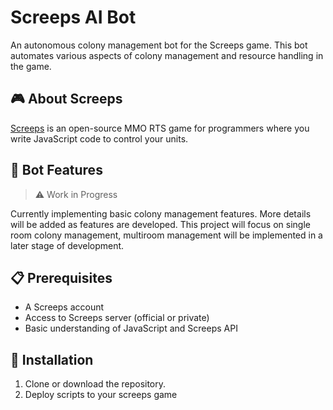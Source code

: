 # Screeps AI Bot

An autonomous colony management bot for the Screeps game. This bot automates various aspects of colony management and resource handling in the game.

## 🎮 About Screeps

[Screeps](https://screeps.com/) is an open-source MMO RTS game for programmers where you write JavaScript code to control your units.

## 🤖 Bot Features

> ⚠️ Work in Progress

Currently implementing basic colony management features. More details will be added as features are developed.
This project will focus on single room colony management, multiroom management will be implemented in a later stage of development.

## 📋 Prerequisites

- A Screeps account
- Access to Screeps server (official or private)
- Basic understanding of JavaScript and Screeps API

## 🚀 Installation

1. Clone or download the repository.
2. Deploy scripts to your screeps game 